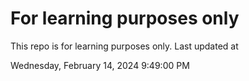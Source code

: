 # For learning purposes only
This repo is for learning purposes only.
Last updated at

Wednesday, February 14, 2024 9:49:00 PM

